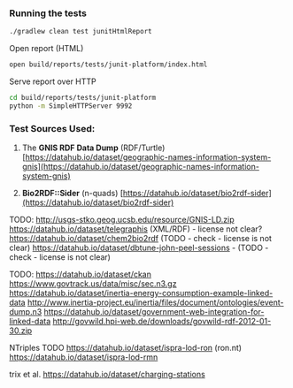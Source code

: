 ### Running the tests

```bash
./gradlew clean test junitHtmlReport
```

Open report (HTML)

```bash
open build/reports/tests/junit-platform/index.html
```

Serve report over HTTP
```bash
cd build/reports/tests/junit-platform
python -m SimpleHTTPServer 9992
```


### Test Sources Used:

1. The **GNIS RDF Data Dump** (RDF/Turtle)
[https://datahub.io/dataset/geographic-names-information-system-gnis](https://datahub.io/dataset/geographic-names-information-system-gnis)

2. **Bio2RDF::Sider** (n-quads)
[https://datahub.io/dataset/bio2rdf-sider](https://datahub.io/dataset/bio2rdf-sider) 


TODO:
http://usgs-stko.geog.ucsb.edu/resource/GNIS-LD.zip
https://datahub.io/dataset/telegraphis (XML/RDF) - license not clear?
https://datahub.io/dataset/chem2bio2rdf (TODO - check - license is not clear)
https://datahub.io/dataset/dbtune-john-peel-sessions - (TODO - check - license is not clear)

TODO:
https://datahub.io/dataset/ckan
https://www.govtrack.us/data/misc/sec.n3.gz
https://datahub.io/dataset/inertia-energy-consumption-example-linked-data
http://www.inertia-project.eu/inertia/files/document/ontologies/event-dump.n3
https://datahub.io/dataset/government-web-integration-for-linked-data
http://govwild.hpi-web.de/downloads/govwild-rdf-2012-01-30.zip

NTriples TODO
https://datahub.io/dataset/ispra-lod-ron (ron.nt)
https://datahub.io/dataset/ispra-lod-rmn

trix et al.
https://datahub.io/dataset/charging-stations